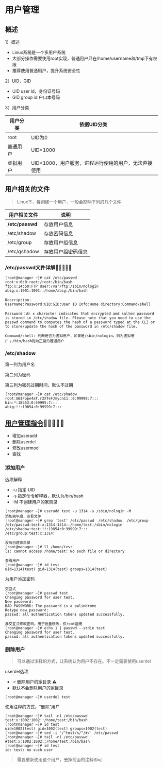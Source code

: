 # 用户管理

## 概述

1）概述

- Linux系统是一个多用户系统
- 大部分操作需要使用root实现，普通用户只在/home/username和/tmp下有权限
- 推荐使用普通用户，提升系统安全性

2）UID，GID

- UID user id，身份证号码
- GID group id 户口本号码

3）用户分类

| 用户分类 | 依据UID分类                                          |
| -------- | ---------------------------------------------------- |
| root     | UID为0                                               |
| 普通用户 | UID>1000                                             |
| 虚拟用户 | UID<1000，用户服务，进程运行使用的用户，无法直接使用 |



## 用户相关的文件

> Linux下，每创建一个用户，一般会影响下列的几个文件

| 用户相关文件    | 说明               |
| --------------- | ------------------ |
| **/etc/passwd** | 存放用户信息       |
| /etc/shadow     | 存放密码信息       |
| /etc/group      | 存放用户组信息     |
| /etc/gshadow    | 存放用户组密码信息 |

### **/etc/passwd**文件详解:meat_on_bone::meat_on_bone::meat_on_bone::meat_on_bone::meat_on_bone:

```shell
[root@manager ~]# cat /etc/passwd
root:x:0:0:root:/root:/bin/bash
ftp:x:14:50:FTP User:/var/ftp:/sbin/nologin
abig:x:1001:1001::/home/abig:/bin/bash

Description：
Username:Password:UID:GID:User ID Info:Home directory:Command/shell

Password：An x character indicates that encrypted and salted password is stored in /etc/shadow file. Please note that you need to use the passwd command to computes the hash of a password typed at the CLI or to store/update the hash of the password in /etc/shadow file.

Command/shell: 判断是否为虚拟用户，如果是/sbin/nologin，则为虚拟用户；/bin/bash则为正常的普通用户
```

### /etc/shadow

第一列为用户名

第二列为密码

第三列为密码过期时间，默认不过期

```shell
[root@manager ~]# cat /etc/shadow
root:$6$Fope4aT.r2XTeFJmycn11::0:99999:7:::
bin:*:18353:0:99999:7:::
abig:!!:19854:0:99999:7:::
```



## <u>用户管理指令</u>:meat_on_bone::meat_on_bone::meat_on_bone::meat_on_bone::meat_on_bone:

- 增加useradd
- 删除userdel
- 修改usermod
- 查找



### 添加用户

选项解释

- -u 指定 UID
- -s 指定命令解释器，默认为/bin/bash
- -M 不创建用户的家目录

```shell
[root@manager ~]# useradd test -u 1314 -s /sbin/nologin -M
添加完毕后，查看文件
[root@manager ~]# grep 'test' /etc/passwd  /etc/shadow  /etc/group
/etc/passwd:test:x:1314:1314::/home/test:/sbin/nologin
/etc/shadow:test:!!:19854:0:99999:7:::
/etc/group:test:x:1314:

没有创建家目录
[root@manager ~]# ll /home/test
ls: cannot access /home/test: No such file or directory

查看用户
[root@manager ~]# id test
uid=1314(test) gid=1314(test) groups=1314(test)
```

为用户添加密码

```shell
交互式
[root@manager ~]# passwd test
Changing password for user test.
New password:
BAD PASSWORD: The password is a palindrome
Retype new password:
passwd: all authentication tokens updated successfully.

非交互式修改密码，用于批量修改，仅root能用
[root@manager ~]# echo 1 | passwd --stdin test
Changing password for user test.
passwd: all authentication tokens updated successfully.
```

### 删除用户

> 可以通过注释的方式，让系统认为用户不存在。不一定需要使用userdel

userdel选项

- -r 删除用户的家目录 :warning:
- 默认不会删除用户的家目录

```shell
[root@manager ~]# userdel test
```

使用注释的方式，“删除”用户

```shell
[root@manager ~]# tail -n1 /etc/passwd
test:x:1002:1002::/home/test:/bin/bash
[root@manager ~]# id test
uid=1002(test) gid=1002(test) groups=1002(test)
[root@manager ~]# sed -i '/^test/s/^/#/' /etc/passwd
[root@manager ~]# tail -n1 /etc/passwd
#test:x:1002:1002::/home/test:/bin/bash
[root@manager ~]# id test
id: test: no such user
```

> 需要重新使用这个用户，去掉前面的注释即可